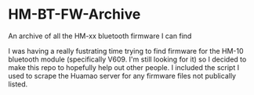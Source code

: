 # HM-BT-FW-Archive
An archive of all the HM-xx bluetooth firmware I can find 

I was having a really fustrating time trying to find firmware for the HM-10 bluetooth module (specifically V609. I'm still looking for it) so I decided to make this repo to hopefully help out other people.
I included the script I used to scrape the Huamao server for any firmware files not publically listed.
